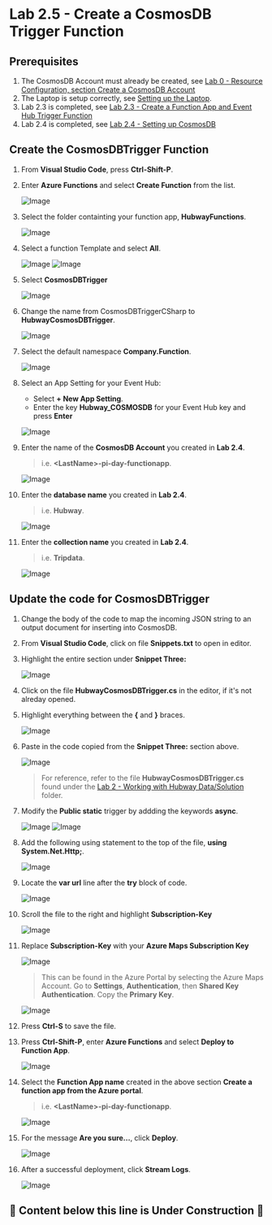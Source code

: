 # Lab 2.5 - Create a CosmosDB Trigger Function


## Prerequisites
1. The CosmosDB Account must already be created, see [Lab 0 - Resource Configuration, section Create a CosmosDB Account](https://github.com/Azure/IoT-Pi-Day/tree/master/Lab%200%20-%20Resource%20Configuration#create-a-cosmosdb-account)
2. The Laptop is setup correctly, see [Setting up the Laptop](https://github.com/Azure/IoT-Pi-Day/tree/master/Setting%20up%20the%20Laptop).
2. Lab 2.3 is completed, see [Lab 2.3 - Create a Function App and Event Hub Trigger Function](https://github.com/Azure/IoT-Pi-Day/tree/master/Lab%202%20-%20Working%20with%20Hubway%20Data/Lab%202.3%20-%20Create%20the%20Event%20Hub%20Trigger%20Function)
3. Lab 2.4 is completed, see [Lab 2.4 - Setting up CosmosDB](https://github.com/Azure/IoT-Pi-Day/tree/master/Lab%202%20-%20Working%20with%20Hubway%20Data/Lab%202.4%20-%20Setting%20up%20CosmosDB)

## Create the CosmosDBTrigger Function

1. From **Visual Studio Code**, press **Ctrl-Shift-P**.
2. Enter **Azure Functions** and select **Create Function** from the list.

    ![Image](/images/lab-2.5-image1.png) 

3. Select the folder containting your function app, **HubwayFunctions**.

    ![Image](/images/lab-2.5-image2.png) 

4. Select a function Template and select **All**.

    ![Image](/images/lab-2.5-image3.png) 
    ![Image](/images/lab-2.5-image4.png) 

5. Select **CosmosDBTrigger**

    ![Image](/images/lab-2.5-image5.png) 

6. Change the name from CosmosDBTriggerCSharp to **HubwayCosmosDBTrigger**.

    ![Image](/images/lab-2.5-image6.png) 

7. Select the default namespace **Company.Function**.

    ![Image](/images/lab-2.5-image7.png)

8.  Select an App Setting for your Event Hub:
    - Select **+ New App Setting**.
    - Enter the key **Hubway_COSMOSDB** for your Event Hub key and press **Enter**
    
    ![Image](/images/lab-2.5-image8.png)

9.  Enter the name of the **CosmosDB Account** you created in **Lab 2.4**.
    > i.e. **<**LastName**>-pi-day-functionapp**.

    ![Image](/images/lab-2.5-image9.png)

11. Enter the **database name** you created in **Lab 2.4**.
    > i.e. **Hubway**.

    ![Image](/images/lab-2.5-image10.png)

10. Enter the **collection name** you created in **Lab 2.4**.
    > i.e. **Tripdata**.

    ![Image](/images/lab-2.5-image11.png)

## Update the code for CosmosDBTrigger

1.  Change the body of the code to map the incoming JSON string to an output document for inserting into CosmosDB.

2. From **Visual Studio Code**, click on file **Snippets.txt** to open in editor.
3. Highlight the entire section under **Snippet Three:**

    ![Image](/images/lab-2.5-image12.png)

4. Click on the file **HubwayCosmosDBTrigger.cs** in the editor, if it's not alreday opened.
5. Highlight everything between the **{** and **}** braces.

    ![Image](/images/lab-2.5-image13.png)

6. Paste in the code copied from the **Snippet Three:** section above.

    ![Image](/images/lab-2.5-image14.png) 

    > For reference, refer to the file **HubwayCosmosDBTrigger.cs** found under the [Lab 2 - Working with Hubway Data/Solution](https://github.com/Azure/IoT-Pi-Day/tree/master/Lab%202%20-%20Working%20with%20Hubway%20Data/Solution/HubwayFunctions) folder.

7. Modify the **Public static** trigger by addding the keywords **async**.
    
    ![Image](/images/lab-2.5-image15.png)
    ![Image](/images/lab-2.5-image16.png) 

9. Add the following using statement to the top of the file, **using System.Net.Http;**.

    ![Image](/images/lab-2.5-image17.png) 

10. Locate the **var url** line after the **try** block of code. 

    ![Image](/images/lab-2.5-image18.png) 

11. Scroll the file to the right and highlight **Subscription-Key**

    ![Image](/images/lab-2.5-image19.png)

12. Replace **Subscription-Key** with your **Azure Maps Subscription Key**

    ![Image](/images/lab-2.5-image20.png) 

    > This can be found in the Azure Portal by selecting the Azure Maps Account. Go to  **Settings**, **Authentication**, then **Shared Key Authentication**.  Copy the **Primary Key**.

    ![Image](/images/lab-2.5-image21.png)

13. Press **Ctrl-S** to save the file.
14. Press **Ctrl-Shift-P**, enter **Azure Functions** and select **Deploy to Function App**.

    ![Image](/images/lab-2.5-image22.png) 
 
15. Select the **Function App name** created in the above section **Create a function app from the Azure portal**.
    > i.e. **<**LastName**>-pi-day-functionapp**.

    ![Image](/images/lab-2.5-image23.png) 

16. For the message **Are you sure...**, click **Deploy**.

    ![Image](/images/lab-2.5-image24.png)

17. After a successful deployment, click **Stream Logs**.

    ![Image](/images/lab-2.5-image25.png)


## 🚨 Content below this line is Under Construction 🚨

